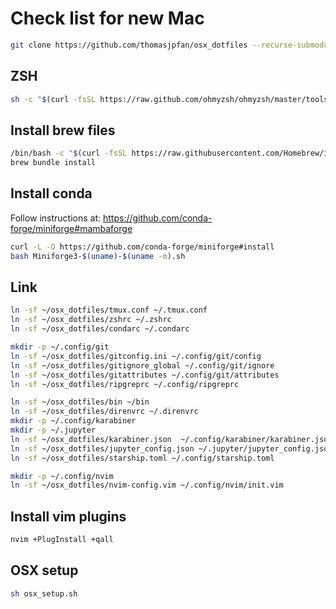 # Check list for new Mac

```bash
git clone https://github.com/thomasjpfan/osx_dotfiles --recurse-submodules
```

## ZSH

```bash
sh -c "$(curl -fsSL https://raw.github.com/ohmyzsh/ohmyzsh/master/tools/install.sh)"
```

## Install brew files

```bash
/bin/bash -c "$(curl -fsSL https://raw.githubusercontent.com/Homebrew/install/master/install.sh)"
brew bundle install
```

## Install conda

Follow instructions at: https://github.com/conda-forge/miniforge#mambaforge

```bash
curl -L -O https://github.com/conda-forge/miniforge#install
bash Miniforge3-$(uname)-$(uname -m).sh
```

## Link

```bash
ln -sf ~/osx_dotfiles/tmux.conf ~/.tmux.conf
ln -sf ~/osx_dotfiles/zshrc ~/.zshrc
ln -sf ~/osx_dotfiles/condarc ~/.condarc

mkdir -p ~/.config/git
ln -sf ~/osx_dotfiles/gitconfig.ini ~/.config/git/config
ln -sf ~/osx_dotfiles/gitignore_global ~/.config/git/ignore
ln -sf ~/osx_dotfiles/gitattributes ~/.config/git/attributes
ln -sf ~/osx_dotfiles/ripgreprc ~/.config/ripgreprc

ln -sf ~/osx_dotfiles/bin ~/bin
ln -sf ~/osx_dotfiles/direnvrc ~/.direnvrc
mkdir -p ~/.config/karabiner
mkdir -p ~/.jupyter
ln -sf ~/osx_dotfiles/karabiner.json  ~/.config/karabiner/karabiner.json
ln -sf ~/osx_dotfiles/jupyter_config.json ~/.jupyter/jupyter_config.json
ln -sf ~/osx_dotfiles/starship.toml ~/.config/starship.toml

mkdir -p ~/.config/nvim
ln -sf ~/osx_dotfiles/nvim-config.vim ~/.config/nvim/init.vim
```

## Install vim plugins

```bash
nvim +PlugInstall +qall
```

## OSX setup

```bash
sh osx_setup.sh
```
